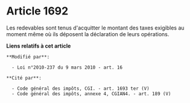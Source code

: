 # Article 1692

Les redevables sont tenus d'acquitter le montant des taxes exigibles au moment même où ils déposent la déclaration de leurs
opérations.

**Liens relatifs à cet article**

	**Modifié par**:

	  - Loi n°2010-237 du 9 mars 2010 - art. 16

	**Cité par**:

	  - Code général des impôts, CGI. - art. 1693 ter (V)
	  - Code général des impôts, annexe 4, CGIAN4. - art. 189 (V)
